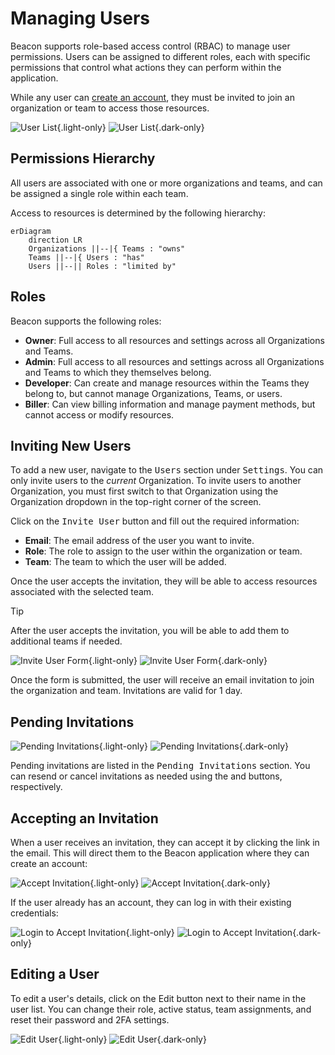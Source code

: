 <script setup>
// @ts-ignore
import { CirclePlus, Send, Trash2, UserCog } from "lucide-vue-next";
</script>

# Managing Users

Beacon supports role-based access control (RBAC) to manage user permissions. Users can be assigned to different roles, each with specific permissions that control what actions they can perform within the application.

While any user can [create an account](../basics/registration), they must be invited to join an organization or team to access those resources.

![User List](../../screenshots/users-initial.png){.light-only}
![User List](../../screenshots/dark/users-initial.png){.dark-only}

## Permissions Hierarchy

All users are associated with one or more organizations and teams, and can be assigned a single role within each team.

Access to resources is determined by the following hierarchy:

```mermaid
erDiagram
    direction LR
    Organizations ||--|{ Teams : "owns"
    Teams ||--|{ Users : "has"
    Users ||--|| Roles : "limited by"
```

## Roles

Beacon supports the following roles:

- **Owner**: Full access to all resources and settings across all Organizations and Teams.
- **Admin**: Full access to all resources and settings across all Organizations and Teams to which they themselves belong.
- **Developer**: Can create and manage resources within the Teams they belong to, but cannot manage Organizations, Teams, or users.
- **Biller**: Can view billing information and manage payment methods, but cannot access or modify resources.

## Inviting New Users

To add a new user, navigate to the <kbd>Users</kbd> section under <kbd>Settings</kbd>. You can only invite users to the _current_ Organization. To invite users to another Organization, you must first switch to that Organization using the Organization dropdown in the top-right corner of the screen. 


Click on the <kbd><CirclePlus /> Invite User</kbd> button and fill out the required information:

* **Email**: The email address of the user you want to invite.
* **Role**: The role to assign to the user within the organization or team.
* **Team**: The team to which the user will be added.

Once the user accepts the invitation, they will be able to access resources associated with the selected team.

> [!TIP]
> After the user accepts the invitation, you will be able to add them to additional teams if needed.

![Invite User Form](../../screenshots/users-form-invite.png){.light-only}
![Invite User Form](../../screenshots/dark/users-form-invite.png){.dark-only}

Once the form is submitted, the user will receive an email invitation to join the organization and team. Invitations are valid for 1 day.

## Pending Invitations

![Pending Invitations](../../screenshots/users-invite-list.png){.light-only}
![Pending Invitations](../../screenshots/dark/users-invite-list.png){.dark-only}

Pending invitations are listed in the <kbd>Pending Invitations</kbd> section. You can resend or cancel invitations as needed using the <Send /> and <Trash2 class="text-red-500" /> buttons, respectively.

## Accepting an Invitation

When a user receives an invitation, they can accept it by clicking the link in the email. This will direct them to the Beacon application where they can create an account:

![Accept Invitation](../../screenshots/users-invite-accept.png){.light-only}
![Accept Invitation](../../screenshots/dark/users-invite-accept.png){.dark-only}

If the user already has an account, they can log in with their existing credentials:

![Login to Accept Invitation](../../screenshots/users-invite-accept-login.png){.light-only}
![Login to Accept Invitation](../../screenshots/dark/users-invite-accept-login.png){.dark-only}

## Editing a User

To edit a user's details, click on the Edit <UserCog /> button next to their name in the user list. You can change their role, active status, team assignments, and reset their password and 2FA settings.

![Edit User](../../screenshots/users-form-edit.png){.light-only}
![Edit User](../../screenshots/dark/users-form-edit.png){.dark-only}
